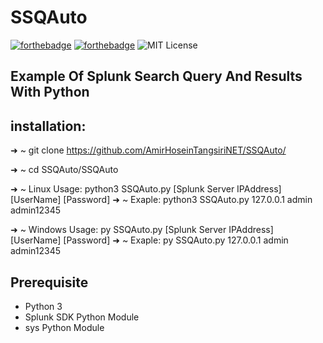 # SSQAuto
[![forthebadge](https://forthebadge.com/images/badges/made-with-python.svg)](https://forthebadge.com)
[![forthebadge](https://forthebadge.com/images/badges/built-with-love.svg)](https://forthebadge.com)
![MIT License](https://img.shields.io/static/v1?label=License&message=MIT&color=RED)

## Example Of Splunk Search Query And Results With Python

## installation:
➜  ~ git clone https://github.com/AmirHoseinTangsiriNET/SSQAuto/

➜  ~ cd SSQAuto/SSQAuto

➜  ~ Linux Usage: python3 SSQAuto.py [Splunk Server IPAddress] [UserName] [Password]
➜  ~ Exaple: python3 SSQAuto.py 127.0.0.1 admin admin12345 

➜  ~ Windows Usage: py SSQAuto.py [Splunk Server IPAddress] [UserName] [Password]
➜  ~ Exaple: py SSQAuto.py 127.0.0.1 admin admin12345

## Prerequisite
* Python 3
* Splunk SDK Python Module
* sys Python Module

